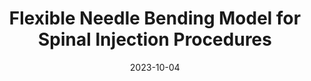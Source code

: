 ---
title: "Flexible Needle Bending Model for Spinal Injection Procedures"
collection: talks
type: "Conference Presentation"
permalink: /talks/2023-10-04-talk
venue: "The 2023 IEEE/RSJ International Conference on Intelligent Robots and Systems "
date: 2023-10-04
location: "Detroit, MI, USA"
---